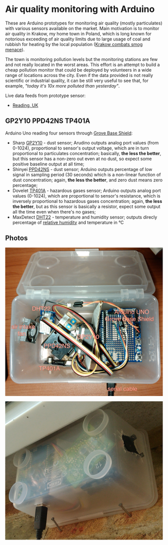 # Air quality monitoring with Arduino

These are Arduino prototypes for monitoring air quality (mostly particulates) with various sensors available on the market. Main motivation is to monitor air quality in Krakow, my home town in Poland, which is long known for notorious exceeding of air quality limits due to large usage of coal and rubbish for heating by the local population ([Krakow combats smog menace](http://www.thenews.pl/1/6/Artykul/152431,Krakow-combats-smog-menace)).

The town is monitoring pollution levels but the monitoring stations are few and not really located in the worst areas. This effort is an attempt to build a cheap pollution monitor that could be deployed by volunteers in a wide range of locations across the city. Even if the data provided is not really scientific or industrial quality, it can be still very useful to see that, for example, *"today it's 10x more polluted than yesterday"*.

Live data feeds from prototype sensor:

* [Reading, UK](https://xively.com/feeds/448897705)

## GP2Y10 PPD42NS TP401A
Arduino Uno reading four sensors through [Grove Base Shield](http://www.seeedstudio.com/wiki/Grove_-_Base_Shield):

* Sharp [GP2Y10](http://sharp-world.com/products/device/lineup/data/pdf/datasheet/gp2y1010au_e.pdf) - dust sensor; Arudino outputs analog port values (from 0-1024), proportional to sensor's output voltage, which are in turn proportional to particulates concentration; basically, **the less the better**, but this sensor has a non-zero out even at no dust, so expect some positive baseline output at all time;
* Shinyei [PPD42NS](http://sca-shinyei.com/pdf/PPD42NS.pdf) - dust sensor; Arduino outputs percentage of low signal in sampling period (30 seconds) which is a non-linear function of dust concentration; again, **the less the better**, and zero dust means zero percentage;
* Dovelet [TP401A](http://seeedstudio.com/wiki/images/e/eb/TP-401A_Indoor_Air_quality_gas_sensor.pdf) - hazardous gases sensor; Arduino outputs analog port values (0-1024), which are proportional to sensor's resistance, which is inversely proportional to hazardous gases concentration; again, **the less the better**, but as this sensor is basically a resistor, expect some output all the time even when there's no gases;
* MaxDetect [DHT22](http://proto-pic.co.uk/content/datasheets/DHT22-sensor-datasheet.pdf) - temperature and humidity sensor; outputs direcly  percentage of [relative humidity](https://en.wikipedia.org/wiki/Relative_humidity) and temperature in °C

## Photos

![inside view of the sensor](https://raw.githubusercontent.com/kravietz/air-quality/master/docs/pics/IMG_20140828_201244.jpg)

![sensor installed](https://raw.githubusercontent.com/kravietz/air-quality/master/docs/pics/IMG_20140828_175742.jpg)

 

